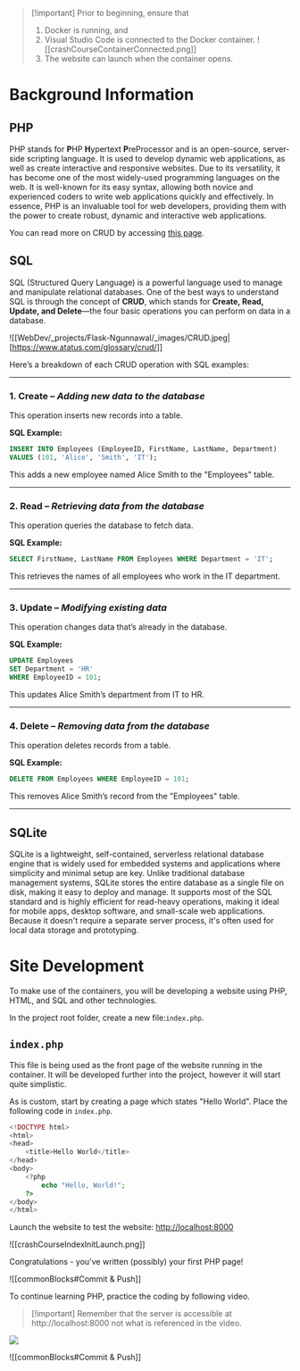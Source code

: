 > [!important] Prior to beginning, ensure that 
> 1. Docker is running, and
> 2. Visual Studio Code is connected to the Docker container.  ![[crashCourseContainerConnected.png]]
> 3. The website can launch when the container opens.
> 

# Background Information
## PHP

PHP stands for **P**HP **H**ypertext **P**reProcessor and is an open-source, server-side scripting language. It is used to develop dynamic web applications, as well as create interactive and responsive websites. Due to its versatility, it has become one of the most widely-used programming languages on the web. It is well-known for its easy syntax, allowing both novice and experienced coders to write web applications quickly and effectively. In essence, PHP is an invaluable tool for web developers, providing them with the power to create robust, dynamic and interactive web applications.




You can read more on CRUD by accessing [this page](https://www.humio.com/glossary/crud/).

## SQL

SQL (Structured Query Language) is a powerful language used to manage and manipulate relational databases. One of the best ways to understand SQL is through the concept of **CRUD**, which stands for **Create, Read, Update, and Delete**—the four basic operations you can perform on data in a database.


![[WebDev/_projects/Flask-Ngunnawal/_images/CRUD.jpeg|[https://www.atatus.com/glossary/crud/]]

Here’s a breakdown of each CRUD operation with SQL examples:

---

### **1. Create** – _Adding new data to the database_

This operation inserts new records into a table.

**SQL Example:**

```Sql
INSERT INTO Employees (EmployeeID, FirstName, LastName, Department)
VALUES (101, 'Alice', 'Smith', 'IT');
```

This adds a new employee named Alice Smith to the "Employees" table.

---

### **2. Read** – _Retrieving data from the database_

This operation queries the database to fetch data.

**SQL Example:**

```Sql
SELECT FirstName, LastName FROM Employees WHERE Department = 'IT';
```

This retrieves the names of all employees who work in the IT department.

---

### **3. Update** – _Modifying existing data_

This operation changes data that’s already in the database.

**SQL Example:**

```Sql
UPDATE Employees
SET Department = 'HR'
WHERE EmployeeID = 101;
```

This updates Alice Smith’s department from IT to HR.

---

### **4. Delete** – _Removing data from the database_

This operation deletes records from a table.

**SQL Example:**

```Sql
DELETE FROM Employees WHERE EmployeeID = 101;
```

This removes Alice Smith’s record from the "Employees" table.

---

## SQLite
SQLite is a lightweight, self-contained, serverless relational database engine that is widely used for embedded systems and applications where simplicity and minimal setup are key. Unlike traditional database management systems, SQLite stores the entire database as a single file on disk, making it easy to deploy and manage. It supports most of the SQL standard and is highly efficient for read-heavy operations, making it ideal for mobile apps, desktop software, and small-scale web applications. Because it doesn't require a separate server process, it's often used for local data storage and prototyping.

# Site Development

To make use of the containers, you will be developing a website using PHP, HTML, and SQL and other technologies.

In the project root folder, create a new file:`index.php`.

## `index.php` 
This file is being used as the front page of the website running in the container. It will be developed further into the project, however it will start quite simplistic.

As is custom, start by creating a page which states "Hello World". Place the following code in `index.php`.

```php
<!DOCTYPE html>
<html>
<head>
    <title>Hello World</title>
</head>
<body>
    <?php
        echo "Hello, World!";
    ?>
</body>
</html>
```

Launch the website to test the website:
[http://localhost:8000](http://localhost:8000)

![[crashCourseIndexInitLaunch.png]]

Congratulations - you've written (possibly) your first PHP page!

![[commonBlocks#Commit & Push]]

To continue learning PHP, practice the coding by following video.

> [!important] Remember that the server is accessible at http://localhost:8000 not what is referenced in the video. 

![](https://www.youtube.com/watch?v=ZdP0KM49IVk&ab_channel=JakeWright)

![[commonBlocks#Commit & Push]]